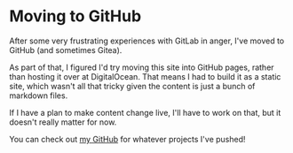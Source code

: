 # Moving to GitHub

After some very frustrating experiences with GitLab
in anger, I've moved to GitHub (and sometimes Gitea).

As part of that, I figured I'd try moving this site into
GitHub pages, rather than hosting it over at DigitalOcean.
That means I had to build it as a static site, which wasn't
all that tricky given the content is just a bunch of markdown
files.

If I have a plan to make content change live, I'll have to work
on that, but it doesn't really matter for now.

You can check out [my GitHub](https://github.com/thejukebox/) for
whatever projects I've pushed!
